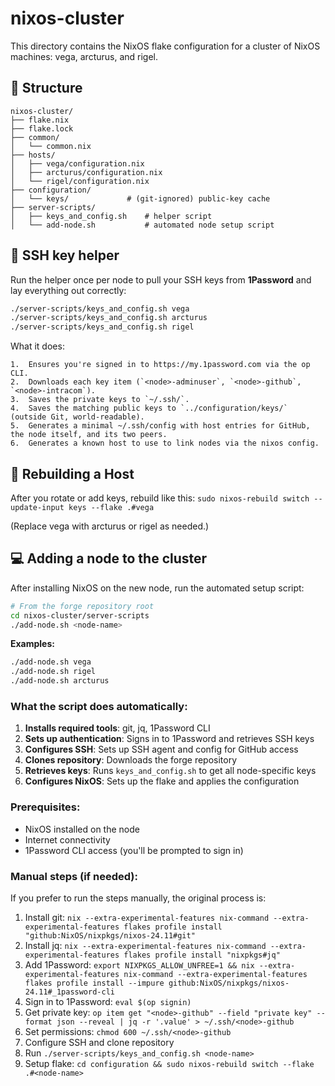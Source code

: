 # nixos-cluster

This directory contains the NixOS flake configuration for a cluster of NixOS machines: vega, arcturus, and rigel.

## 🧭 Structure

```
nixos-cluster/
├── flake.nix
├── flake.lock
├── common/
│   └── common.nix
├── hosts/
│   ├── vega/configuration.nix
│   ├── arcturus/configuration.nix
│   └── rigel/configuration.nix
├── configuration/
│   └── keys/             # (git-ignored) public-key cache
├── server-scripts/
│   ├── keys_and_config.sh    # helper script
│   └── add-node.sh           # automated node setup script
```

## 🔑 SSH key helper

Run the helper once per node to pull your SSH keys from **1Password** and lay
everything out correctly:

```bash
./server-scripts/keys_and_config.sh vega
./server-scripts/keys_and_config.sh arcturus
./server-scripts/keys_and_config.sh rigel
```

What it does:

	1.	Ensures you're signed in to https://my.1password.com via the op CLI.
	2.	Downloads each key item (`<node>-adminuser`, `<node>-github`, `<node>-intracom`).
	3.	Saves the private keys to `~/.ssh/`.
	4.	Saves the matching public keys to `../configuration/keys/` (outside Git, world-readable).
	5.	Generates a minimal ~/.ssh/config with host entries for GitHub, the node itself, and its two peers.
    6.  Generates a known host to use to link nodes via the nixos config.


## 🧪 Rebuilding a Host


After you rotate or add keys, rebuild like this: `sudo nixos-rebuild switch --update-input keys --flake .#vega`

(Replace vega with arcturus or rigel as needed.)

## 💻 Adding a node to the cluster

After installing NixOS on the new node, run the automated setup script:

```bash
# From the forge repository root
cd nixos-cluster/server-scripts
./add-node.sh <node-name>
```

**Examples:**
```bash
./add-node.sh vega
./add-node.sh rigel
./add-node.sh arcturus
```

### What the script does automatically:

1. **Installs required tools**: git, jq, 1Password CLI
2. **Sets up authentication**: Signs in to 1Password and retrieves SSH keys
3. **Configures SSH**: Sets up SSH agent and config for GitHub access
4. **Clones repository**: Downloads the forge repository
5. **Retrieves keys**: Runs `keys_and_config.sh` to get all node-specific keys
6. **Configures NixOS**: Sets up the flake and applies the configuration

### Prerequisites:

- NixOS installed on the node
- Internet connectivity
- 1Password CLI access (you'll be prompted to sign in)

### Manual steps (if needed):

If you prefer to run the steps manually, the original process is:

1. Install git: `nix --extra-experimental-features nix-command --extra-experimental-features flakes profile install "github:NixOS/nixpkgs/nixos-24.11#git"`
2. Install jq: `nix --extra-experimental-features nix-command --extra-experimental-features flakes profile install "nixpkgs#jq"`
3. Add 1Password: `export NIXPKGS_ALLOW_UNFREE=1 && nix --extra-experimental-features nix-command --extra-experimental-features flakes profile install --impure github:NixOS/nixpkgs/nixos-24.11#_1password-cli`
4. Sign in to 1Password: `eval $(op signin)`
5. Get private key: `op item get "<node>-github" --field "private key" --format json --reveal | jq -r '.value' > ~/.ssh/<node>-github`
6. Set permissions: `chmod 600 ~/.ssh/<node>-github`
7. Configure SSH and clone repository
8. Run `./server-scripts/keys_and_config.sh <node-name>`
9. Setup flake: `cd configuration && sudo nixos-rebuild switch --flake .#<node-name>`
